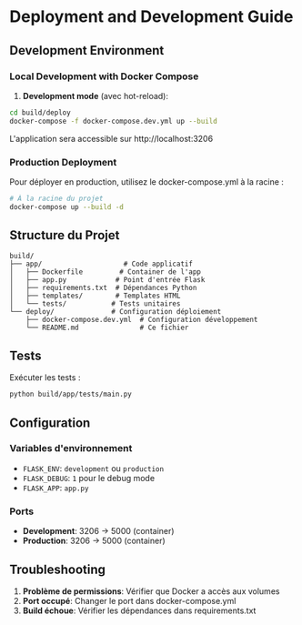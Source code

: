 # Deployment and Development Guide

## Development Environment

### Local Development with Docker Compose

1. **Development mode** (avec hot-reload):
```bash
cd build/deploy
docker-compose -f docker-compose.dev.yml up --build
```

L'application sera accessible sur http://localhost:3206

### Production Deployment

Pour déployer en production, utilisez le docker-compose.yml à la racine :

```bash
# À la racine du projet
docker-compose up --build -d
```

## Structure du Projet

```
build/
├── app/                    # Code applicatif
│   ├── Dockerfile         # Container de l'app
│   ├── app.py            # Point d'entrée Flask
│   ├── requirements.txt  # Dépendances Python
│   ├── templates/        # Templates HTML
│   └── tests/           # Tests unitaires
└── deploy/              # Configuration déploiement
    ├── docker-compose.dev.yml  # Configuration développement
    └── README.md               # Ce fichier
```

## Tests

Exécuter les tests :
```bash
python build/app/tests/main.py
```

## Configuration

### Variables d'environnement

- `FLASK_ENV`: `development` ou `production`
- `FLASK_DEBUG`: `1` pour le debug mode
- `FLASK_APP`: `app.py`

### Ports

- **Development**: 3206 → 5000 (container)
- **Production**: 3206 → 5000 (container)

## Troubleshooting

1. **Problème de permissions**: Vérifier que Docker a accès aux volumes
2. **Port occupé**: Changer le port dans docker-compose.yml  
3. **Build échoue**: Vérifier les dépendances dans requirements.txt
